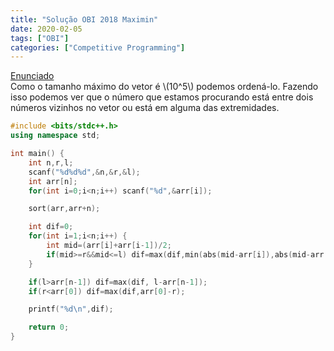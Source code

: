 ```yaml
---
title: "Solução OBI 2018 Maximin"
date: 2020-02-05
tags: ["OBI"]
categories: ["Competitive Programming"]
---
```

[Enunciado](https://olimpiada.ic.unicamp.br/pratique/pu/2018/f3/maximin/)  
Como o tamanho máximo do vetor é \\(10^5\\) podemos ordená-lo. Fazendo isso podemos ver que o número que estamos procurando está
entre dois números vizinhos no vetor ou está em alguma das extremidades.

```cpp
#include <bits/stdc++.h>
using namespace std;

int main() {
    int n,r,l;
    scanf("%d%d%d",&n,&r,&l);
    int arr[n];
    for(int i=0;i<n;i++) scanf("%d",&arr[i]);

    sort(arr,arr+n);

    int dif=0;
    for(int i=1;i<n;i++) {
        int mid=(arr[i]+arr[i-1])/2;
        if(mid>=r&&mid<=l) dif=max(dif,min(abs(mid-arr[i]),abs(mid-arr[i-1])));
    }

    if(l>arr[n-1]) dif=max(dif, l-arr[n-1]);
    if(r<arr[0]) dif=max(dif,arr[0]-r);

    printf("%d\n",dif);

    return 0;
}
```
